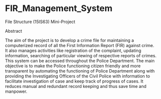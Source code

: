# FIR_Management_System
File Structure (15IS63) Mini-Project

Abstract

The aim of the project is to develop a crime file for maintaining a computerized
record of all the First Information Report (FIR) against crime. It also manages
activities like registration of the complaint, updating information, searching of
particular viewing of respective reports of crimes. This system can be accessed
throughout the Police Department.
The main objective is to make the Police functioning citizen friendly and more
transparent by automating the functioning of Police Department along with
providing the Investigating Officers of the Civil Police with information to facilitate
investigation of case and keep track of progress of cases. It reduces manual and
redundant record keeping and thus save time and manpower.
